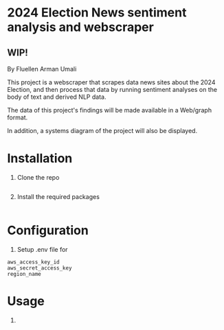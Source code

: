 # 2024 Election News sentiment analysis and webscraper
## WIP!
By Fluellen Arman Umali

This project is a webscraper that scrapes data news sites about the 2024 Election, and then process that data by running sentiment analyses on the body of text and derived NLP data.

The data of this project's findings will be made available in a Web/graph format.

In addition, a systems diagram of the project will also be displayed.

# Installation
1. Clone the repo
```
```

2. Install the required packages
```
```
# Configuration

1. Setup .env file for 

```
aws_access_key_id
aws_secret_access_key
region_name
```

# Usage
1. 
```
```
